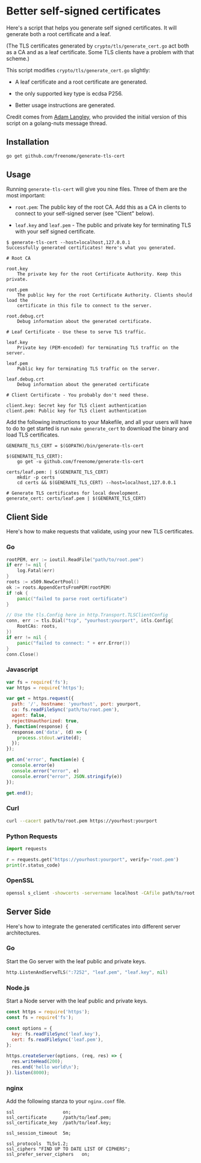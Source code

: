 # Better self-signed certificates

Here's a script that helps you generate self signed certificates. It will
generate both a root certificate and a leaf.

(The TLS certificates generated by `crypto/tls/generate_cert.go` act both as a
CA and as a leaf certificate. Some TLS clients have a problem with that scheme.)

This script modifies `crypto/tls/generate_cert.go` slightly:

- A leaf certificate and a root certificate are generated.

- the only supported key type is ecdsa P256.

- Better usage instructions are generated.

Credit comes from [Adam Langley](https://www.imperialviolet.org/), who provided
the initial version of this script on a golang-nuts message thread.

## Installation

```bash
go get github.com/freenome/generate-tls-cert
```

## Usage

Running `generate-tls-cert` will give you nine files. Three of them are the
most important:

- `root.pem`: The public key of the root CA. Add this as a CA in clients to
connect to your self-signed server (see "Client" below).

- `leaf.key` and `leaf.pem` - The public and private key for terminating TLS
  with your self signed certificate.

```
$ generate-tls-cert --host=localhost,127.0.0.1
Successfully generated certificates! Here's what you generated.

# Root CA

root.key
	The private key for the root Certificate Authority. Keep this private.

root.pem
	The public key for the root Certificate Authority. Clients should load the
	certificate in this file to connect to the server.

root.debug.crt
	Debug information about the generated certificate.

# Leaf Certificate - Use these to serve TLS traffic.

leaf.key
	Private key (PEM-encoded) for terminating TLS traffic on the server.

leaf.pem
	Public key for terminating TLS traffic on the server.

leaf.debug.crt
	Debug information about the generated certificate

# Client Certificate - You probably don't need these.

client.key: Secret key for TLS client authentication
client.pem: Public key for TLS client authentication
```

Add the following instructions to your Makefile, and all your users will have to
do to get started is run `make generate_cert` to download the binary and load
TLS certificates.

```make
GENERATE_TLS_CERT = $(GOPATH)/bin/generate-tls-cert

$(GENERATE_TLS_CERT):
	go get -u github.com/freenome/generate-tls-cert

certs/leaf.pem: | $(GENERATE_TLS_CERT)
	mkdir -p certs
	cd certs && $(GENERATE_TLS_CERT) --host=localhost,127.0.0.1

# Generate TLS certificates for local development.
generate_cert: certs/leaf.pem | $(GENERATE_TLS_CERT)
```

## Client Side

Here's how to make requests that validate, using your new TLS certificates.

### Go

```go
rootPEM, err := ioutil.ReadFile("path/to/root.pem")
if err != nil {
	log.Fatal(err)
}
roots := x509.NewCertPool()
ok := roots.AppendCertsFromPEM(rootPEM)
if !ok {
	panic("failed to parse root certificate")
}

// Use the tls.Config here in http.Transport.TLSClientConfig
conn, err := tls.Dial("tcp", "yourhost:yourport", &tls.Config{
    RootCAs: roots,
})
if err != nil {
    panic("failed to connect: " + err.Error())
}
conn.Close()
```

### Javascript

```javascript
var fs = require('fs');
var https = require('https');

var get = https.request({
  path: '/', hostname: 'yourhost', port: yourport,
  ca: fs.readFileSync('path/to/root.pem'),
  agent: false,
  rejectUnauthorized: true,
}, function(response) {
  response.on('data', (d) => {
    process.stdout.write(d);
  });
});

get.on('error', function(e) {
  console.error(e)
  console.error("error", e)
  console.error("error", JSON.stringify(e))
});

get.end();
```

### Curl

```bash
curl --cacert path/to/root.pem https://yourhost:yourport
```

### Python Requests

```python
import requests

r = requests.get("https://yourhost:yourport", verify='root.pem')
print(r.status_code)
```

### OpenSSL

```bash
openssl s_client -showcerts -servername localhost -CAfile path/to/root.pem -connect yourhost:yourport
```

## Server Side

Here's how to integrate the generated certificates into different server
architectures.

### Go

Start the Go server with the leaf public and private keys.

```go
http.ListenAndServeTLS(":7252", "leaf.pem", "leaf.key", nil)
```

### Node.js

Start a Node server with the leaf public and private keys.

```javascript
const https = require('https');
const fs = require('fs');

const options = {
  key: fs.readFileSync('leaf.key'),
  cert: fs.readFileSync('leaf.pem'),
};

https.createServer(options, (req, res) => {
  res.writeHead(200);
  res.end('hello world\n');
}).listen(8000);
```

### nginx

Add the following stanza to your `nginx.conf` file.

```
ssl                  on;
ssl_certificate      /path/to/leaf.pem;
ssl_certificate_key  /path/to/leaf.key;

ssl_session_timeout  5m;

ssl_protocols  TLSv1.2;
ssl_ciphers "FIND UP TO DATE LIST OF CIPHERS";
ssl_prefer_server_ciphers   on;
```
